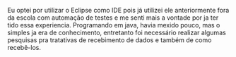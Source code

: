 Eu optei por utilizar o Eclipse como IDE pois já utilizei ele anteriormente fora da escola com automação de testes e me senti mais a vontade por ja ter tido essa experiencia. Programando em java, havia mexido pouco, mas o simples ja era de conhecimento, entretanto foi necessário realizar algumas pesquisas pra tratativas de recebimento de dados e também de como recebê-los.
